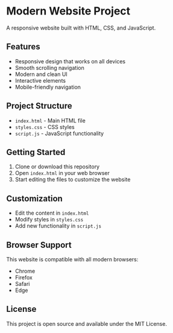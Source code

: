 # Modern Website Project

A responsive website built with HTML, CSS, and JavaScript.

## Features

- Responsive design that works on all devices
- Smooth scrolling navigation
- Modern and clean UI
- Interactive elements
- Mobile-friendly navigation

## Project Structure

- `index.html` - Main HTML file
- `styles.css` - CSS styles
- `script.js` - JavaScript functionality

## Getting Started

1. Clone or download this repository
2. Open `index.html` in your web browser
3. Start editing the files to customize the website

## Customization

- Edit the content in `index.html`
- Modify styles in `styles.css`
- Add new functionality in `script.js`

## Browser Support

This website is compatible with all modern browsers:
- Chrome
- Firefox
- Safari
- Edge

## License

This project is open source and available under the MIT License. 